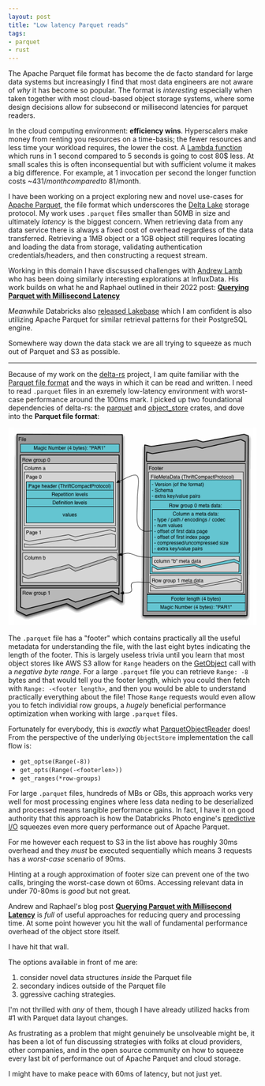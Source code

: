 ```yaml
---
layout: post
title: "Low latency Parquet reads"
tags:
- parquet
- rust
---
```



The Apache Parquet file format has become the de facto standard for large data
systems but increasingly I find that most data engineers are not aware of _why_
it has become so popular. The format is _interesting_ especially when taken
together with most cloud-based object storage systems, where some design
decisions allow for subsecond or millisecond latencies for parquet readers.

In the cloud computing environment: **efficiency wins**. Hyperscalers make
money from renting you resources on a time-basis; the fewer resources and less
time your workload requires, the lower the cost. A [Lambda
function](https://aws.amazon.com/lambda/) which runs in 1 second compared to 5
seconds is going to cost 80$ less. At small scales this is often
inconsequential but with sufficient volume it makes a big difference. For
example, at 1 invocation per second the longer function costs ~$431/month
compared to ~$81/month.

I have been working on a project exploring new and novel use-cases for [Apache
Parquet](https://parquet.apache.org), the file format which underscores the
[Delta Lake](https://delta.io) storage protocol. 
My work uses `.parquet` files smaller than 50MB in size and ultimately
_latency_ is the biggest concern. When retrieving data from any data
service there is always a fixed cost of overhead regardless of the data
transferred. Retrieving a 1MB object or a 1GB object still requires locating
and loading the data from storage, validating authentication
credentials/headers, and then constructing a request stream.

Working in this domain I have discsussed challenges with [Andrew
Lamb](https://github.com/alamb) who has been doing similarly interesting
explorations at InfluxData. His work builds on what he and Raphael outlined in their 2022 post:
[**Querying Parquet with Millisecond
Latency**](https://arrow.apache.org/blog/2022/12/26/querying-parquet-with-millisecond-latency/)

_Meanwhile_ Databricks also [released
Lakebase](https://thenewstack.io/lakebase-is-databricks-fully-managed-postgres-database-for-the-ai-era/)
which I am confident is also utilizing Apache Parquet for similar retrieval
patterns for their PostgreSQL engine.


Somewhere way down the data stack we are all trying to squeeze as much out of
Parquet and S3 as possible.

----

Because of my work on the
[delta-rs](https://github.com/delta-io/delta-rs) project, I am quite familiar
with the [Parquet file
format](https://github.com/apache/parquet-format?tab=readme-ov-file#file-format)
and the ways in which it can be read and written. 
I need to read `.parquet` files in an exremely low-latency
environment with worst-case performance around the 100ms mark. I picked up two
foundational dependencies of delta-rs: the
[parquet](https://crates.io/crates/parquet) and
[object_store](https://crates.io/crates/object_store) crates, and dove into the **Parquet file format**:

![Parquet File Format](/images/post-images/2025-05-parquet/parquet-format.gif)


The `.parquet` file has a "footer" which contains practically all the useful
metadata for understanding the file, with the last eight bytes indicating the
length of the footer. This is largely useless trivia until you learn that most
object stores like AWS S3 allow for `Range` headers on the
[GetObject](https://docs.aws.amazon.com/AmazonS3/latest/API/API_GetObject.html#API_GetObject_RequestSyntax)
call with a _negative byte range_. For a large `.parquet` file you can retrieve
`Range: -8` bytes and that would tell you the footer length, which you could
then fetch with `Range: -<footer length>`, and then you would be able to
understand practically everything about the file! Those `Range` requests would
even allow you to fetch individial row groups, a _hugely_ beneficial
performance optimization when working with large `.parquet` files.

Fortunately for everybody, this is _exactly_ what
[ParquetObjectReader](https://docs.rs/parquet/latest/parquet/arrow/async_reader/struct.ParquetObjectReader.html)
does! From the perspective of the underlying `ObjectStore` implementation the call flow is:

* `get_optse(Range(-8))`
* `get_opts(Range(-<footerlen>))`
* `get_ranges(*row-groups)`

For large `.parquet` files, hundreds of MBs or GBs, this approach works very
well for most processing engines where less data neding to be deserialized and processed
means tangible performance gains. In fact, I have it on good authority that
this approach is how the Databricks Photo engine's [predictive
I/O](https://docs.databricks.com/aws/en/optimizations/predictive-io) squeezes
even more query performance out of Apache Parquet.

For me however each request to S3 in the list above has roughly 30ms overhead
and they _must_ be executed sequentially which means 3 requests has a
_worst-case_ scenario of 90ms.

Hinting at a rough approximation of footer size can prevent one of the two
calls, bringing the worst-case down ot 60ms. Accessing relevant data in under
70-80ms is _good_ but not great.

Andrew and Raphael's blog post [**Querying Parquet with Millisecond
Latency**](https://arrow.apache.org/blog/2022/12/26/querying-parquet-with-millisecond-latency/)
is _full_ of useful approaches for reducing query and processing time. At some
point however you hit the wall of fundamental performance overhead of the
object store itself.

I have hit that wall.

The options available in front of me are:

1. consider novel data structures _inside_ the Parquet file
1. secondary indices outside of the Parquet file
1. ggressive caching strategies. 

I'm not thrilled with _any_ of them, though I have already utilized hacks from
#1 with Parquet data layout changes.


As frustrating as a problem that might genuinely be unsolveable might be, it
has been a lot of fun discussing strategies with folks at cloud providers,
other companies, and in the open source community on how to squeeze every last
bit of performance out of Apache Parquet and cloud storage.


I might have to make peace with 60ms of latency, but not just yet.
